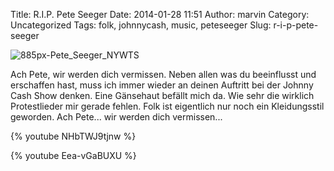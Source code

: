 Title: R.I.P. Pete Seeger
Date: 2014-01-28 11:51
Author: marvin
Category: Uncategorized
Tags: folk, johnnycash, music, peteseeger
Slug: r-i-p-pete-seeger

![885px-Pete_Seeger_NYWTS]({filename}/images/885px-Pete_Seeger_NYWTS.jpg)

Ach Pete, wir werden dich vermissen. Neben allen was du beeinflusst und
erschaffen hast, muss ich immer wieder an deinen Auftritt bei der Johnny
Cash Show denken. Eine Gänsehaut befällt mich da. Wie sehr die wirklich
Protestlieder mir gerade fehlen. Folk ist eigentlich nur noch ein
Kleidungsstil geworden. Ach Pete... wir werden dich vermissen...

{% youtube NHbTWJ9tjnw %}

{% youtube Eea-vGaBUXU %}

